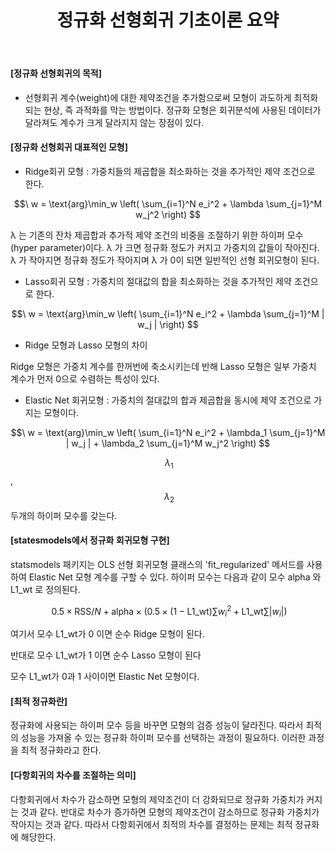 ﻿---
layout: post
title: "정규화 선형회귀 기초이론 요약"
tags: [머신러닝]
comments: false
---

#### [정규화 선형회귀의 목적]

- 선형회귀 계수(weight)에 대한 제약조건을 추가함으로써 모형이 과도하게 최적화되는 현상, 즉 과적화를 막는 방법이다. 
정규화 모형은 회귀분석에 사용된 데이터가 달라져도 계수가 크게 달라지지 않는 장점이 있다.

#### [정규화 선형회귀 대표적인 모형]

- Ridge회귀 모형 : 가중치들의 제곱합을 최소화하는 것을 추가적인 제약 조건으로 한다.

$$\ w = \text{arg}\min_w \left( \sum_{i=1}^N e_i^2 + \lambda \sum_{j=1}^M w_j^2 \right) $$

λ 는 기존의 잔차 제곱합과 추가적 제약 조건의 비중을 조절하기 위한 하이퍼 모수(hyper parameter)이다.  λ 가 크면 정규화 정도가 커지고 가중치의 값들이 작아진다.  λ 가 작아지면 정규화 정도가 작아지며  λ 가 0이 되면 일반적인 선형 회귀모형이 된다.

- Lasso회귀 모형 : 가중치의 절대값의 합을 최소화하는 것을 추가적인 제약 조건으로 한다.

$$\ w = \text{arg}\min_w \left( \sum_{i=1}^N e_i^2 + \lambda \sum_{j=1}^M | w_j | \right) $$

- Ridge 모형과 Lasso 모형의 차이

Ridge 모형은 가중치 계수를 한꺼번에 축소시키는데 반해 Lasso 모형은 일부 가중치 계수가 먼저 0으로 수렴하는 특성이 있다.

- Elastic Net 회귀모형 : 가중치의 절대값의 합과 제곱합을 동시에 제약 조건으로 가지는 모형이다.

$$\ w = \text{arg}\min_w \left( \sum_{i=1}^N e_i^2 + \lambda_1 \sum_{j=1}^M | w_j | + \lambda_2 \sum_{j=1}^M w_j^2 \right) $$

$$\ \lambda_1 $$, $$\ \lambda_2 $$ 두개의 하이퍼 모수를 갖는다.

#### [statesmodels에서 정규화 회귀모형 구현]

statsmodels 패키지는 OLS 선형 회귀모형 클래스의 'fit_regularized' 메서드를 사용하여 Elastic Net 모형 계수를 구할 수 있다. 하이퍼 모수는 다음과 같이 모수  alpha  와  L1_wt 로 정의된다.

$$\ 0.5 \times \text{RSS}/N + \text{alpha} \times \big( 0.5 \times (1-\text{L1_wt})\sum w_i^2 + \text{L1_wt} \sum |w_i| \big) $$

여기서 모수 L1_wt가 0 이면 순수 Ridge 모형이 된다.

반대로 모수 L1_wt가 1 이면 순수 Lasso 모형이 된다

모수 L1_wt가 0과 1 사이이면 Elastic Net 모형이다.

#### [최적 정규화란]

정규화에 사용되는 하이퍼 모수 등을 바꾸면 모형의 검증 성능이 달라진다. 따라서 최적의 성능을 가져올 수 있는 정규화 하이퍼 모수를 선택하는 과정이 필요하다. 이러한 과정을 최적 정규화라고 한다.

#### [다항회귀의 차수를 조절하는 의미]

다항회귀에서 차수가 감소하면 모형의 제약조건이 더 강화되므로 정규화 가중치가 커지는 것과 같다. 반대로 차수가 증가하면 모형의 제약조건이 감소하므로 정규화 가중치가 작아지는 것과 같다. 따라서 다항회귀에서 최적의 차수를 결정하는 문제는 최적 정규화에 해당한다.

